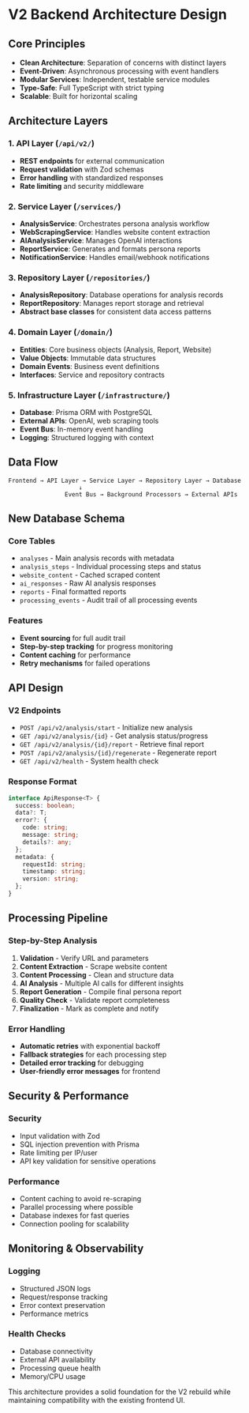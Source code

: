 # V2 Backend Architecture Design

## Core Principles
- **Clean Architecture**: Separation of concerns with distinct layers
- **Event-Driven**: Asynchronous processing with event handlers
- **Modular Services**: Independent, testable service modules
- **Type-Safe**: Full TypeScript with strict typing
- **Scalable**: Built for horizontal scaling

## Architecture Layers

### 1. API Layer (`/api/v2/`)
- **REST endpoints** for external communication
- **Request validation** with Zod schemas
- **Error handling** with standardized responses
- **Rate limiting** and security middleware

### 2. Service Layer (`/services/`)
- **AnalysisService**: Orchestrates persona analysis workflow
- **WebScrapingService**: Handles website content extraction
- **AIAnalysisService**: Manages OpenAI interactions
- **ReportService**: Generates and formats persona reports
- **NotificationService**: Handles email/webhook notifications

### 3. Repository Layer (`/repositories/`)
- **AnalysisRepository**: Database operations for analysis records
- **ReportRepository**: Manages report storage and retrieval
- **Abstract base classes** for consistent data access patterns

### 4. Domain Layer (`/domain/`)
- **Entities**: Core business objects (Analysis, Report, Website)
- **Value Objects**: Immutable data structures
- **Domain Events**: Business event definitions
- **Interfaces**: Service and repository contracts

### 5. Infrastructure Layer (`/infrastructure/`)
- **Database**: Prisma ORM with PostgreSQL
- **External APIs**: OpenAI, web scraping tools
- **Event Bus**: In-memory event handling
- **Logging**: Structured logging with context

## Data Flow

```
Frontend → API Layer → Service Layer → Repository Layer → Database
                    ↓
                Event Bus → Background Processors → External APIs
```

## New Database Schema

### Core Tables
- `analyses` - Main analysis records with metadata
- `analysis_steps` - Individual processing steps and status
- `website_content` - Cached scraped content
- `ai_responses` - Raw AI analysis responses
- `reports` - Final formatted reports
- `processing_events` - Audit trail of all processing events

### Features
- **Event sourcing** for full audit trail
- **Step-by-step tracking** for progress monitoring
- **Content caching** for performance
- **Retry mechanisms** for failed operations

## API Design

### V2 Endpoints
- `POST /api/v2/analysis/start` - Initialize new analysis
- `GET /api/v2/analysis/{id}` - Get analysis status/progress
- `GET /api/v2/analysis/{id}/report` - Retrieve final report
- `POST /api/v2/analysis/{id}/regenerate` - Regenerate report
- `GET /api/v2/health` - System health check

### Response Format
```typescript
interface ApiResponse<T> {
  success: boolean;
  data?: T;
  error?: {
    code: string;
    message: string;
    details?: any;
  };
  metadata: {
    requestId: string;
    timestamp: string;
    version: string;
  };
}
```

## Processing Pipeline

### Step-by-Step Analysis
1. **Validation** - Verify URL and parameters
2. **Content Extraction** - Scrape website content
3. **Content Processing** - Clean and structure data
4. **AI Analysis** - Multiple AI calls for different insights
5. **Report Generation** - Compile final persona report
6. **Quality Check** - Validate report completeness
7. **Finalization** - Mark as complete and notify

### Error Handling
- **Automatic retries** with exponential backoff
- **Fallback strategies** for each processing step
- **Detailed error tracking** for debugging
- **User-friendly error messages** for frontend

## Security & Performance

### Security
- Input validation with Zod
- SQL injection prevention with Prisma
- Rate limiting per IP/user
- API key validation for sensitive operations

### Performance
- Content caching to avoid re-scraping
- Parallel processing where possible
- Database indexes for fast queries
- Connection pooling for scalability

## Monitoring & Observability

### Logging
- Structured JSON logs
- Request/response tracking
- Error context preservation
- Performance metrics

### Health Checks
- Database connectivity
- External API availability
- Processing queue health
- Memory/CPU usage

This architecture provides a solid foundation for the V2 rebuild while maintaining compatibility with the existing frontend UI.